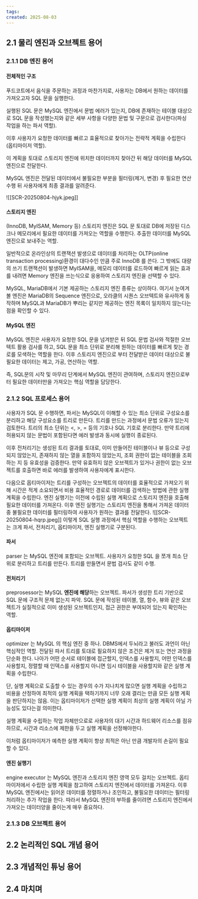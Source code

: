 ```yaml
---
tags: 
created: 2025-08-03
---
```

## 2.1 물리 엔진과 오브젝트 용어
### 2.1.1 DB 엔진 용어
#### 전체적인 구조
푸드코트에서 음식을 주문하는 과정과 마찬가지로, 사용자는 DB에서 원하는 데이터를 가져오고자 SQL 문을 실행한다. 

실행된 SQL 문은 MySQL 엔진에서 문법 에러가 있는지, DB에 존재하는 테이블 대상으로 SQL 문을 작성했는지와 같은 세부 사항을 다양한 문법 및 구문으로 검사한다(파싱 작업을 하는 파서 역할). 

이후 사용자가 요청한 데이터를 빠르고 효율적으로 찾아가는 전략적 계획을 수립한다(옵티마이저 역할). 

이 계획을 토대로 스토리지 엔진에 위치한 데이터까지 찾아간 뒤 해당 데이터를 MySQL 엔진으로 전달한다. 

MySQL 엔진은 전달된 데이터에서 불필요한 부분을 필터링(제거, 변경) 후 필요한 연산 수행 뒤 사용자에게 최종 결과를 알려준다.

![[SCR-20250804-hjyk.jpeg]]
#### 스토리지 엔진
(InnoDB, MyISAM, Memory 등) 스토리지 엔진은 SQL 문 토대로 DB에 저장된 디스크나 메모리에서 필요한 데이터를 가져오는 역할을 수행한다. 추출한 데이터를 MySQL 엔진으로 보내주는 역할.

일반적으로 온라인상의 트랜잭션 발생으로 데이터를 처리하는 OLTP(online transaction processing)환경이 대다수인 만큼 주로 InnoDB 를 쓴다. 그 밖에도 대량의 쓰기 트랜잭션이 발생하면 MyISAM을, 메모리 데이터를 로드하여 빠르게 읽는 효과를 내려면 Memory 엔진을 쓰는식으로 응용하여 스토리지 엔진을 선택할 수 있다.

MySQL, MariaDB에서 기본 제공하는 스토리지 엔진 종류는 상이하다. 여기서 눈여겨볼 엔진은 MariaDB의 Sequence 엔진으로, 오라클의 시퀀스 오브텍트와 유사하게 동작하며 MySQL과 MariaDB가 뿌리는 같지만 제공하는 엔진 목록이 일치하지 않는다는 점을 확인할 수 있다.

#### MySQL 엔진
MySQL 엔진은 사용자가 요청한 SQL 문을 넘겨받은 뒤 SQL 문법 검사와 적절한 오브텍트 활용 검사를 하고, SQL 문을 최소 단위로 분리해 원하는 데이터를 빠르게 찾는 경로를 모색하는 역할을 한다. 이후 스토리지 엔진으로 부터 전달받은 데이터 대상으로 불필요한 데이터는 제고, 가공, 연산하는 역할.

즉, SQL문의 시작 및 마무리 단계에서 MySQL 엔진이 관여하며, 스토리지 엔진으로부터 필요한 데이터만을 가져오는 핵심 역할을 담당한다.
### 2.1.2 SQL 프로세스 용어
사용자가 SQL 문 수행하면, 파서는 MySQL이 이해할 수 있는 최소 단위로 구성요소를 분리하고 해당 구성요소를 트리로 만든다. 트리를 만드는 과정에서 문법 오류가 있는지 검토한다. 트리의 최소 단위는 <, >, = 등의 기호나 SQL 기호로 분리한다. 만약 트리에 허용되지 않는 문법이 포함된다면 에러 발생과 동시에 실행이 종료된다.

이후 전처리기는 생성된 트리 결과를 토대로, 이미 만들어진 테이블이나 뷰 등으로 구성되지 않았는지, 존재하지 않는 열을 포함하지 않았는지, 조회 권한이 없는 테이블을 조회 하는 지 등 유효성을 검증한다. 만약 유효하지 않은 오브젝트가 있거나 권한이 없는 오브젝트를 호출하면 바로 에러를 발생하여 사용자에게 표시한다.

다음으로 옵티마이저는 트리를 구성하는 오브젝트의 데이터를 효율적으로 가져오기 위해 시간은 적게 소요되면서 비용 효율적인 경로로 데이터를 검색하는 방법에 관한 실행 계획을 수립한다. 엔진 실행기는 이전에 수립된 실행 계획으로 스토리지 엔진을 호출해 필요한 데이터를 가져온다. 이후 엔진 실행기는 스토리지 엔진을 통해서 가져온 데이터 중 불필요한 데이터를 필터링하여 사용자가 원하는 결과를 전달한다.
![[SCR-20250804-hqrp.jpeg]]
이렇게 SQL 실행 과정에서 핵심 역할을 수행하는 오브젝트는 크게 파서, 전처리기, 옵티마이저, 엔진 실행기로 구분된다.

#### 파서
parser 는 MySQL 엔진에 포함되는 오브젝트. 사용자가 요청한 SQL 을 쪼개 최소 단위로 분리하고 트리를 만든다. 트리를 만들면서 문법 검사도 같이 수행.
#### 전처리기
preprosessor는 MySQL **엔진에 해당**하는 오브젝트. 파서가 생성한 트리 기반으로 SQL 문에 구조적 문제 없는지 파악. SQL 문에 작성된 테이블, 열, 함수, 뷰와 같은 오브젝트가 실질적으로 이미 생성된 오브젝트인지, 접근 권한은 부여되어 있는지 확인하는 역할.
#### 옵티마이저
optimizer 는 MySQL 의 핵심 엔진 중 하나. DBMS에서 두뇌라고 불러도 과언이 아닌 핵심적인 역할. 전달된 파서 트리를 토대로 필요하지 않은 조건은 제거 또는 연산 과정을 단순화 한다. 나아가 어떤 순서로 테이블에 접근할지, 인덱스를 사용할지, 어떤 인덱스를 사용할지, 정렬할 때 인덱스를 사용할지 아니면 임시 테이블을 사용할지와 같은 실행 계획을 수립한다.

단, 실행 계획으로 도출할 수 있는 경우의 수가 지나치게 많으면 실행 계획을 수립하고 비용을 산정하여 최적의 실행 계획을 택하기까지 너무 오래 결리는 만큼 모든 실행 계획을 판단하지는 않음. 이는 옵티마이저가 선택한 실행 계획이 최상의 실행 계획이 아닐 가능성도 있다는걸 의미한다.

실행 계획을 수립하는 작업 자체만으로로 사용자의 대기 시간과 하드웨어 리소스를 점유하므로, 시간과 리소스에 제한을 두고 실행 계획을 선정해야한다.

이처럼 옵티마이저가 예측한 실행 계획이 항상 최적은 아닌 만큼 개발자의 손길이 필요할 수 있다.
#### 엔진 실행기
engine executor 는 MySQL 엔진과 스토리지 엔진 영역 모두 걸치는 오브젝트. 옵티마이저에서 수립한 실행 계획을 참고하여 스토리지 엔진에서 데이터를 가져온다. 이후 MySQL 엔진에서는 읽어온 데이터를 정렬하거나 조인하고, 불필요한 데이터는 필터링 처리하는 추가 작업을 한다. 따라서 MySQL 엔진의 부하를 줄이려면 스토리지 엔진에서 가져오는 데이터양을 줄이는게 매우 중요하다.
### 2.1.3 DB 오브젝트 용어
## 2.2 논리적인 SQL 개념 용어
## 2.3 개념적인 튜닝 용어
## 2.4 마치며
